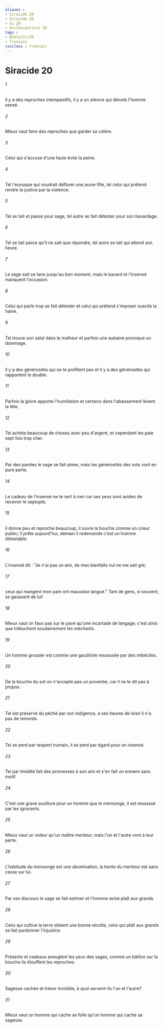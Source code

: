 ```yaml
---
aliases : 
- Siracide 20
- Siracide 20
- Si 20
- Ecclesiasticus 20
tags : 
- Bible/Si/20
- français
cssclass : français
---
```


# Siracide 20

###### 1
Il y a des reproches intempestifs, il y a un silence qui dénote l'homme sensé.
###### 2
Mieux vaut faire des reproches que garder sa colère.
###### 3
Celui qui s'accuse d'une faute évite la peine.
###### 4
Tel l'eunuque qui voudrait déflorer une jeune fille, tel celui qui prétend rendre la justice par la violence.
###### 5
Tel se tait et passe pour sage, tel autre se fait détester pour son bavardage.
###### 6
Tel se tait parce qu'il ne sait que répondre, tel autre se tait qui attend son heure.
###### 7
Le sage sait se taire jusqu'au bon moment, mais le bavard et l'insensé manquent l'occasion.
###### 8
Celui qui parle trop se fait détester et celui qui prétend s'imposer suscite la haine.
###### 9
Tel trouve son salut dans le malheur et parfois une aubaine provoque un dommage.
###### 10
Il y a des générosités qui ne te profitent pas et il y a des générosités qui rapportent le double.
###### 11
Parfois la gloire apporte l'humiliation et certains dans l'abaissement lèvent la tête.
###### 12
Tel achète beaucoup de choses avec peu d'argent, et cependant les paie sept fois trop cher.
###### 13
Par des paroles le sage se fait aimer, mais les générosités des sots vont en pure perte.
###### 14
Le cadeau de l'insensé ne te sert à rien car ses yeux sont avides de recevoir le septuple;
###### 15
il donne peu et reproche beaucoup, il ouvre la bouche comme un crieur public; il prête aujourd'hui, demain il redemande c'est un homme détestable.
###### 16
L'insensé dit : "Je n'ai pas un ami, de mes bienfaits nul ne me sait gré;
###### 17
ceux qui mangent mon pain ont mauvaise langue." Tant de gens, si souvent, se gaussent de lui!
###### 18
Mieux vaut un faux pas sur le pavé qu'une incartade de langage; c'est ainsi que trébuchent soudainement les méchants.
###### 19
Un homme grossier est comme une gaudriole ressassée par des imbéciles.
###### 20
De la bouche du sot on n'accepte pas un proverbe, car il ne le dit pas à propos.
###### 21
Tel est préservé du péché par son indigence, à ses heures de loisir il n'a pas de remords.
###### 22
Tel se perd par respect humain, il se perd par égard pour un insensé.
###### 23
Tel par timidité fait des promesses à son ami et s'en fait un ennemi sans motif.
###### 24
C'est une grave souillure pour un homme que le mensonge, il est ressassé par les ignorants.
###### 25
Mieux vaut un voleur qu'un maître menteur, mais l'un et l'autre vont à leur perte.
###### 26
L'habitude du mensonge est une abomination, la honte du menteur est sans cesse sur lui.
###### 27
Par ses discours le sage se fait estimer et l'homme avisé plaît aux grands.
###### 28
Celui qui cultive la terre obtient une bonne récolte, celui qui plaît aux grands se fait pardonner l'injustice.
###### 29
Présents et cadeaux aveuglent les yeux des sages, comme un bâillon sur la bouche ils étouffent les reproches.
###### 30
Sagesse cachée et trésor invisible, à quoi servent-ils l'un et l'autre?
###### 31
Mieux vaut un homme qui cache sa folie qu'un homme qui cache sa sagesse.
